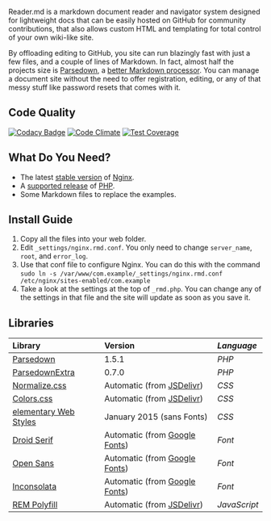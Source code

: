 Reader.md is a markdown document reader and navigator system designed for lightweight docs that can be easily hosted on GitHub for community contributions, that also allows custom HTML and templating for total control of your own wiki-like site.

By offloading editing to GitHub, you site can run blazingly fast with just a few files, and a couple of lines of Markdown. In fact, almost half the projects size is [Parsedown](http://parsedown.org), a [better Markdown processor](http://parsedown.org/consistency). You can manage a document site without the need to offer registration, editing, or any of that messy stuff like password resets that comes with it.

## Code Quality
[![Codacy Badge](https://www.codacy.com/project/badge/79daac16dd0d412796d528530c689753)](https://www.codacy.com/public/lewisgoddard/rmd)
[![Code Climate](https://codeclimate.com/github/eustasy/rmd/badges/gpa.svg)](https://codeclimate.com/github/eustasy/rmd)
[![Test Coverage](https://codeclimate.com/github/eustasy/rmd/badges/coverage.svg)](https://codeclimate.com/github/eustasy/rmd)

## What Do You Need?
- The latest [stable version](http://nginx.org/en/download.html) of [Nginx](http://nginx.org/).
- A [supported release](http://php.net/supported-versions.php) of [PHP](http://php.net/).
- Some Markdown files to replace the examples.

## Install Guide
1. Copy all the files into your web folder.
2. Edit `_settings/nginx.rmd.conf`. You only need to change `server_name`, `root`, and `error_log`.
3. Use that conf file to configure Nginx. You can do this with the command `sudo ln -s /var/www/com.example/_settings/nginx.rmd.conf /etc/nginx/sites-enabled/com.example`
2. Take a look at the settings at the top of `_rmd.php`. You can change any of the settings in that file and the site will update as soon as you save it.

## Libraries
| **Library** | Version | _Language_ |
| :--- | :--- | :--- |
| [Parsedown](https://github.com/erusev/parsedown) | 1.5.1 |_PHP_ |
| [ParsedownExtra](https://github.com/erusev/parsedown-extra) | 0.7.0 |_PHP_ |
| [Normalize.css](https://github.com/necolas/normalize.css/) | Automatic (from [JSDelivr](http://www.jsdelivr.com)) | _CSS_ |
| [Colors.css](https://github.com/eustasy/colors.css) | Automatic (from [JSDelivr](http://www.jsdelivr.com)) | _CSS_ |
| [elementary Web Styles](https://github.com/elementary/web-styles) | January 2015 (sans Fonts) | _CSS_ |
| [Droid Serif](https://www.google.com/fonts/specimen/Droid+Serif) | Automatic (from [Google Fonts](http://www.google.com/fonts)) | _Font_ |
| [Open Sans](https://www.google.com/fonts/specimen/Open+Sans) | Automatic (from [Google Fonts](http://www.google.com/fonts)) | _Font_ |
| [Inconsolata](https://www.google.com/fonts/specimen/Inconsolata) | Automatic (from [Google Fonts](http://www.google.com/fonts)) | _Font_ |
| [REM Polyfill](https://github.com/chuckcarpenter/REM-unit-polyfill) | Automatic (from [JSDelivr](http://www.jsdelivr.com)) |_JavaScript_ |
